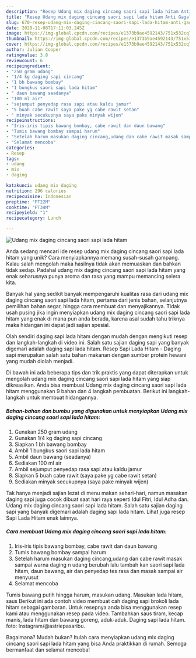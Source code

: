 ```yaml
---
description: "Resep Udang mix daging cincang saori sapi lada hitam Anti Gagal"
title: "Resep Udang mix daging cincang saori sapi lada hitam Anti Gagal"
slug: 670-resep-udang-mix-daging-cincang-saori-sapi-lada-hitam-anti-gagal
date: 2020-11-08T17:11:03.245Z
image: https://img-global.cpcdn.com/recipes/e1373b9ae4592143/751x532cq70/udang-mix-daging-cincang-saori-sapi-lada-hitam-foto-resep-utama.jpg
thumbnail: https://img-global.cpcdn.com/recipes/e1373b9ae4592143/751x532cq70/udang-mix-daging-cincang-saori-sapi-lada-hitam-foto-resep-utama.jpg
cover: https://img-global.cpcdn.com/recipes/e1373b9ae4592143/751x532cq70/udang-mix-daging-cincang-saori-sapi-lada-hitam-foto-resep-utama.jpg
author: Julian Cooper
ratingvalue: 3.8
reviewcount: 6
recipeingredient:
- "250 gram udang"
- "1/4 kg daging sapi cincang"
- "1 bh bawang bombay"
- "1 bungkus saori sapi lada hitam"
- " daun bawang seadanya"
- "100 ml air"
- "sejumput penyedap rasa sapi atau kaldu jamur"
- "5 buah cabe rawit saya pake yg cabe rawit setan"
- " minyak secukupnya saya pake minyak wijen"
recipeinstructions:
- "Iris-iris tipis bawang bombay, cabe rawit dan daun bawang"
- "Tumis bawang bombay sampai harum"
- "Setelah harum masukan daging cincang,udang dan cabe rawit masak sampai warna daging n udang berubah lalu tambah kan saori sapi lada hitam, daun bawang, air dan penyedap tes rasa dan masak sampai air menyusut"
- "Selamat mencoba"
categories:
- Resep
tags:
- udang
- mix
- daging

katakunci: udang mix daging 
nutrition: 296 calories
recipecuisine: Indonesian
preptime: "PT22M"
cooktime: "PT34M"
recipeyield: "1"
recipecategory: Lunch

---
```



![Udang mix daging cincang saori sapi lada hitam](https://img-global.cpcdn.com/recipes/e1373b9ae4592143/751x532cq70/udang-mix-daging-cincang-saori-sapi-lada-hitam-foto-resep-utama.jpg)

Anda sedang mencari ide resep udang mix daging cincang saori sapi lada hitam yang unik? Cara menyiapkannya memang susah-susah gampang. Kalau salah mengolah maka hasilnya tidak akan memuaskan dan bahkan tidak sedap. Padahal udang mix daging cincang saori sapi lada hitam yang enak seharusnya punya aroma dan rasa yang mampu memancing selera kita.

Banyak hal yang sedikit banyak mempengaruhi kualitas rasa dari udang mix daging cincang saori sapi lada hitam, pertama dari jenis bahan, selanjutnya pemilihan bahan segar, hingga cara membuat dan menyajikannya. Tidak usah pusing jika ingin menyiapkan udang mix daging cincang saori sapi lada hitam yang enak di mana pun anda berada, karena asal sudah tahu triknya maka hidangan ini dapat jadi sajian spesial.

Olah sendiri daging sapi lada hitam dengan mudah dengan mengikuti resep dan langkah-langkah di video ini. Salah satu sajian daging sapi yang banyak digemari adalah daging sapi lada hitam. Resep Sapi Lada Hitam - Daging sapi merupakan salah satu bahan makanan dengan sumber protein hewani yang mudah diolah menjadi.


Di bawah ini ada beberapa tips dan trik praktis yang dapat diterapkan untuk mengolah udang mix daging cincang saori sapi lada hitam yang siap dikreasikan. Anda bisa membuat Udang mix daging cincang saori sapi lada hitam menggunakan 9 bahan dan 4 langkah pembuatan. Berikut ini langkah-langkah untuk membuat hidangannya.

<!--inarticleads1-->

##### Bahan-bahan dan bumbu yang digunakan untuk menyiapkan Udang mix daging cincang saori sapi lada hitam:

1. Gunakan 250 gram udang
1. Gunakan 1/4 kg daging sapi cincang
1. Siapkan 1 bh bawang bombay
1. Ambil 1 bungkus saori sapi lada hitam
1. Ambil  daun bawang (seadanya)
1. Sediakan 100 ml air
1. Ambil sejumput penyedap rasa sapi atau kaldu jamur
1. Siapkan 5 buah cabe rawit (saya pake yg cabe rawit setan)
1. Sediakan  minyak secukupnya (saya pake minyak wijen)


Tak hanya menjadi sajian lezat di menu makan sehari-hari, namun masakan daging sapi juga cocok dibuat saat hari raya seperti Idul Fitri, Idul Adha dan. Udang mix daging cincang saori sapi lada hitam. Salah satu sajian daging sapi yang banyak digemari adalah daging sapi lada hitam. Lihat juga resep Sapi Lada Hitam enak lainnya. 

<!--inarticleads2-->

##### Cara membuat Udang mix daging cincang saori sapi lada hitam:

1. Iris-iris tipis bawang bombay, cabe rawit dan daun bawang
1. Tumis bawang bombay sampai harum
1. Setelah harum masukan daging cincang,udang dan cabe rawit masak sampai warna daging n udang berubah lalu tambah kan saori sapi lada hitam, daun bawang, air dan penyedap tes rasa dan masak sampai air menyusut
1. Selamat mencoba


Tumis bawang putih hingga harum, masukan udang. Masukan lada hitam, saus Berikut ini ada contoh video membuat cah daging sapi brokoli lada hitam sebagai gambaran. Untuk resepnya anda bisa menggunakan resep kami atau menggunakan resep pada video. Tambahkan saus tiram, kecap manis, lada hitam dan bawang goreng, aduk-aduk. Daging sapi lada hitam. foto: Instagram/@astriepasaribu. 

Bagaimana? Mudah bukan? Itulah cara menyiapkan udang mix daging cincang saori sapi lada hitam yang bisa Anda praktikkan di rumah. Semoga bermanfaat dan selamat mencoba!
